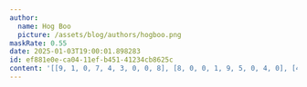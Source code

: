 ```yaml
---
author:
  name: Hog Boo
  picture: /assets/blog/authors/hogboo.png
maskRate: 0.55
date: 2025-01-03T19:00:01.898283
id: ef881e0e-ca04-11ef-b451-41234cb8625c
content: '[[9, 1, 0, 7, 4, 3, 0, 0, 8], [8, 0, 0, 1, 9, 5, 0, 4, 0], [4, 3, 7, 6, 0, 0, 0, 0, 0], [0, 0, 4, 0, 3, 1, 0, 8, 0], [1, 0, 0, 0, 0, 6, 0, 0, 9], [0, 0, 0, 0, 0, 0, 0, 5, 0], [0, 0, 0, 0, 0, 0, 8, 2, 4], [2, 0, 0, 4, 6, 7, 9, 0, 0], [5, 0, 0, 0, 1, 8, 6, 7, 3]]'
---
```

